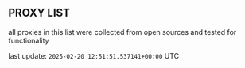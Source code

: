 ## PROXY LIST

all proxies in this list were collected from open sources and tested for functionality

last update: `2025-02-20 12:51:51.537141+00:00` UTC